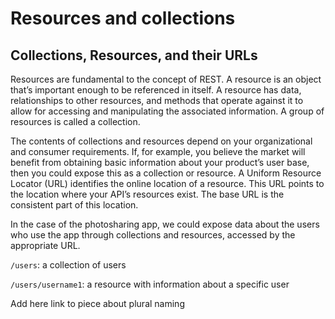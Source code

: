 # Resources and collections
## Collections, Resources, and their URLs

Resources are fundamental to the concept of REST. A resource is an object that’s important enough to be referenced in itself. A resource has data, relationships to other resources, and methods that operate against it to allow for accessing and manipulating the associated information. A group of resources is called a collection.

The contents of collections and resources depend on your organizational and consumer requirements. If, for example, you believe the market will benefit from obtaining basic information about your product’s user base, then you could expose this as a collection or resource. A Uniform Resource Locator (URL) identifies the online location of a resource. This URL points to the location where your API’s resources exist. The base URL is the consistent part of this location.

In the case of the photosharing app, we could expose data about the users who use the app through collections and resources, accessed by the appropriate URL.

`/users`: a collection of users

`/users/username1`: a resource with information about a specific user 

Add here link to piece about plural naming